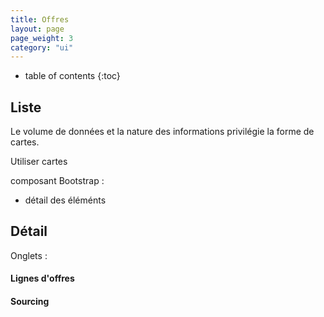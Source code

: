 ```yaml
---
title: Offres
layout: page
page_weight: 3
category: "ui"
---
```

* table of contents
{:toc}

## Liste ##

Le volume de données et la nature des informations privilégie la forme de cartes.

Utiliser cartes

composant Bootstrap :
- détail des éléménts

## Détail ##

Onglets : 

#### Lignes d'offres ####

#### Sourcing ####
